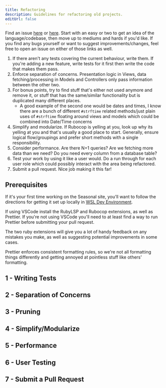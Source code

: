 ```yaml
---
title: Refactoring
description: Guidelines for refactoring old projects.
editUrl: false
---
```


Find an issue [here](https://github.com/KUJP-code/db_prototype_v2_official/issues) or [here](https://github.com/Brett-Tanner/setsumeikai_calendar/issues). Start with an easy or two to get an idea of the language/codebase, then move up to mediums and hards if you'd like. If you find any bugs yourself or want to suggest improvements/changes, feel free to open an issue on either of those links as well.

1. If there aren't any tests covering the current behaviour, write them. If you're adding a new feature, write tests for it first then write the code that makes them pass.
2. Enforce separation of concerns. Presentation logic in Views, data fetching/processing in Models and Controllers only pass information between the other two.
3. For bonus points, try to find stuff that's either not used anymore and remove it, or stuff that has the same/similar functionality but is duplicated many different places.
   - A good example of the second one would be dates and times, I know there are a bunch of different `#strftime` related methods/just plain uses of `#strftime` floating around views and models which could be combined into Date/Time concerns
4. Simplify and modularize. If Rubocop is yelling at you, look up why its yelling at you and that's usually a good place to start. Generally, ensure logical flow/groupings and prefer short methods with a single responsibility.
5. Consider performance. Are there N+1 queries? Are we fetching more data than we need? Do you need every column from a database table?
6. Test your work by using it like a user would. Do a run through for each user role which could possibly interact with the area being refactored.
7. Submit a pull request. Nice job making it this far!

## Prerequisites

If it's your first time working on the Seasonal site, you'll want to follow the directions for getting it set up locally in [WSL Dev Environment](../wsl_dev_env).

If using VSCode install the RubyLSP and Rubocop extensions, as well as Prettier. If you're not using VSCode you'll need to at least find a way to run Prettier before submitting your pull request.

The two ruby extensions will give you a lot of handy feedback on any mistakes you make, as well as suggesting potential improvements in some cases.

Prettier enforces consistent formatting rules, so we're not all formatting things differently and getting annoyed at pointless stuff like others' formatting.

## 1 - Writing Tests

## 2 - Separation of Concerns

## 3 - Pruning

## 4 - Simplify/Modularize

## 5 - Performance

## 6 - User Testing

## 7 - Submit a Pull Request
